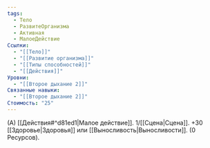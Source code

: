```yaml
---
tags:
  - Тело
  - РазвитеОрганизма
  - Активная
  - МалоеДействие
Ссылки:
  - "[[Тело]]"
  - "[[Развитие организма]]"
  - "[[Типы способностей]]"
  - "[[Действия]]"
Уровни:
  - "[[Второе дыхание 2]]"
Связанные навыки:
  - "[[Второе дыхание 2]]"
Стоимость: "25"
---
```

(А) [[Действия#^d81ed1|Малое действие]]. 1/[[Сцена|Сцена]]. +30 [[Здоровье|Здоровья]] или [[Выносливость|Выносливости]]. (0 Ресурсов).